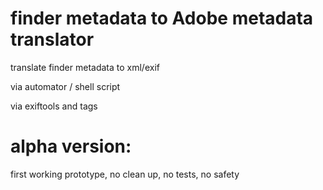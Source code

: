 # finder metadata to Adobe metadata translator 

translate finder metadata to xml/exif 

via automator / shell script 

via exiftools and tags



# alpha version:

first working prototype, no clean up, no tests, no safety


